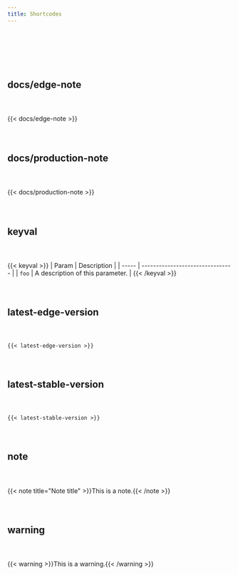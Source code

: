 ```yaml
---
title: Shortcodes
---
```


<!-- markdownlint-disable -->
<!-- prettier-ignore-start -->

<div class="container-lg" style="display:flex;flex-direction:column;gap:24px;padding:80px 0;">

## docs/edge-note

{{< docs/edge-note >}}

## docs/production-note

{{< docs/production-note >}}

## keyval

{{< keyval >}}
| Param | Description                      |
| ----- | -------------------------------- |
| `foo` | A description of this parameter. |
{{< /keyval >}}

## latest-edge-version

`{{< latest-edge-version >}}`

## latest-stable-version

`{{< latest-stable-version >}}`

## note

{{< note title="Note title" >}}This is a note.{{< /note >}}

## warning

{{< warning >}}This is a warning.{{< /warning >}}

</div>

<!-- prettier-ignore-end -->

